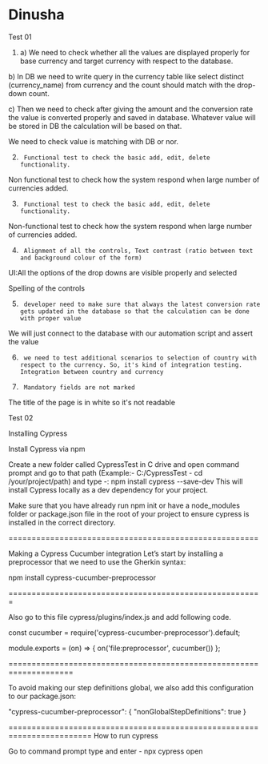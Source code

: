 # Dinusha
Test 01

 

1. a) We need to check whether all the values are displayed properly for base currency and target currency with respect to the database.

 

b) In DB we need to write query in the currency table like select distinct (currency_name) from currency and the count should match with the drop-down count.

 

c) Then we need to check after giving the amount and the conversion rate the value is converted properly and saved in database. Whatever value will be stored in DB the calculation will be based on that.

We need to check value is matching with DB or nor.

 

2.      Functional test to check the basic add, edit, delete functionality.

Non functional test to check how the system respond when large number of currencies added.

 

 

3.      Functional test to check the basic add, edit, delete functionality.

Non-functional test to check how the system respond when large number of currencies added.

 

4.      Alignment of all the controls, Text contrast (ratio between text and background colour of the form)

UI:All the options of the drop downs are visible properly and selected

Spelling of the controls

 

5.      developer need to make sure that always the latest conversion rate gets updated in the database so that the calculation can be done with proper value

We will just connect to the database with our automation script and assert the value

 

6.      we need to test additional scenarios to selection of country with respect to the currency. So, it's kind of integration testing. Integration between country and currency

7.      Mandatory fields are not marked

The title of the page is in white so it's not readable




Test 02

Installing Cypress

Install Cypress via npm

Create a new folder called CypressTest in C drive and open command prompt and go to that path (Example:- C:/CypressTest - cd /your/project/path) and type -: npm install cypress --save-dev This will install Cypress locally as a dev dependency for your project.

Make sure that you have already run npm init or have a node_modules folder or package.json file in the root of your project to ensure cypress is installed in the correct directory.

======================================================

Making a Cypress Cucumber integration Let’s start by installing a preprocessor that we need to use the Gherkin syntax:

npm install cypress-cucumber-preprocessor

=======================================================

Also go to this file cypress/plugins/index.js and add following code.

const cucumber = require('cypress-cucumber-preprocessor').default;

module.exports = (on) => { on('file:preprocessor', cucumber()) };

====================================================================

To avoid making our step definitions global, we also add this configuration to our package.json:

"cypress-cucumber-preprocessor": { "nonGlobalStepDefinitions": true }

========================================================================
How to run cypress

Go to command prompt type and enter - npx cypress open
